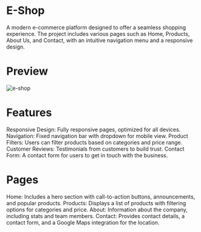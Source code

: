 # E-Shop 

A modern e-commerce platform designed to offer a seamless shopping experience. The project includes various pages such as Home, Products, About Us, and Contact, with an intuitive navigation menu and a responsive design.

# Preview

![e-shop](https://github.com/user-attachments/assets/f695311e-0dae-4f95-9bd6-c7ead4b1c435)


# Features
Responsive Design: Fully responsive pages, optimized for all devices.
Navigation: Fixed navigation bar with dropdown for mobile view.
Product Filters: Users can filter products based on categories and price range.
Customer Reviews: Testimonials from customers to build trust.
Contact Form: A contact form for users to get in touch with the business.

# Pages

Home: Includes a hero section with call-to-action buttons, announcements, and popular products.
Products: Displays a list of products with filtering options for categories and price.
About: Information about the company, including stats and team members.
Contact: Provides contact details, a contact form, and a Google Maps integration for the location.

